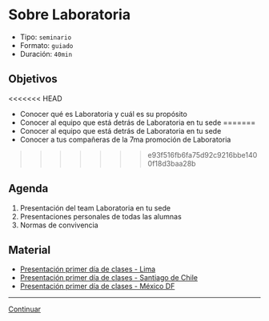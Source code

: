 # Sobre Laboratoria
- Tipo: `seminario`
- Formato: `guiado`
- Duración: `40min`

## Objetivos

<<<<<<< HEAD
- Conocer qué es Laboratoria y cuál es su propósito
- Conocer al equipo que está detrás de Laboratoria en tu sede
=======
- Conocer al equipo que está detrás de Laboratoria en tu sede
- Conocer a tus compañeras de la 7ma promoción de Laboratoria
>>>>>>> e93f516fb6fa75d92c9216bbe1400f18d3baa28b

## Agenda

1. Presentación del team Laboratoria en tu sede
2. Presentaciones personales de todas las alumnas
3. Normas de convivencia

## Material
* [Presentación primer día de clases - Lima](https://docs.google.com/presentation/d/1ap1wnPhHYHzyHIq2R64NyOGVzSwhVKxGBiHTCI7sU8E/edit#slide=id.g25358e699e_0_0)
* [Presentación primer día de clases - Santiago de Chile](https://docs.google.com/presentation/d/1T9M6C37B4qHBhmwpOYa2XzvXY7aGlPnHDuYU2yx1HVA/edit#slide=id.g2691fab262_0_75)
* [Presentación primer día de clases - México DF](https://docs.google.com/presentation/d/1765Gjxz9PGziALsqRsXMT949y0fi2zf3bn48b9qR0-Q/edit#slide=id.g2620c69699_0_178)

***

[Continuar](02-sprint-demo.md)
